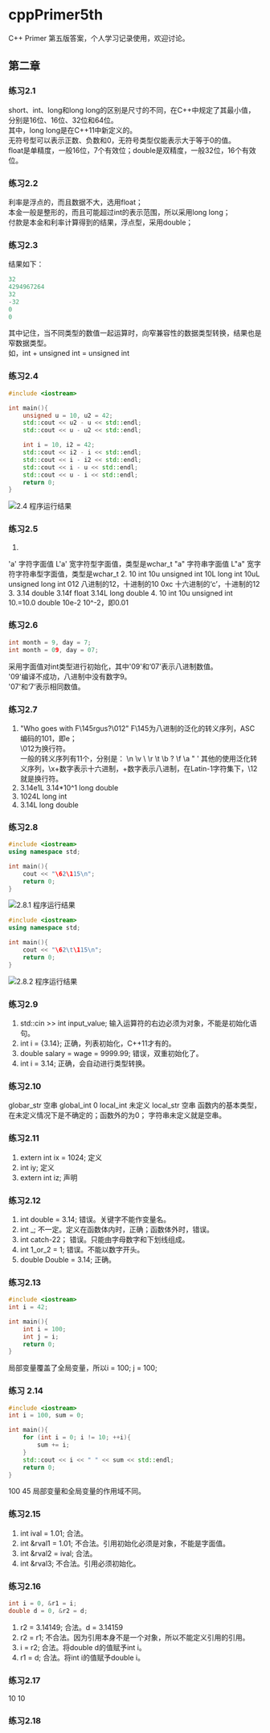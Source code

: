 # cppPrimer5th
C++ Primer 第五版答案，个人学习记录使用，欢迎讨论。
## 第二章
### 练习2.1
short、int、long和long long的区别是尺寸的不同，在C++中规定了其最小值，分别是16位、16位、32位和64位。  
其中，long long是在C++11中新定义的。  
无符号型可以表示正数、负数和0，无符号类型仅能表示大于等于0的值。  
float是单精度，一般16位，7个有效位；double是双精度，一般32位，16个有效位。
### 练习2.2
利率是浮点的，而且数据不大，选用float；  
本金一般是整形的，而且可能超过int的表示范围，所以采用long long；  
付款是本金和利率计算得到的结果，浮点型，采用double；
### 练习2.3
结果如下：
```cpp
32
4294967264
32
-32
0
0
```
其中记住，当不同类型的数值一起运算时，向窄兼容性的数据类型转换，结果也是窄数据类型。  
如，int + unsigned int = unsigned int
### 练习2.4
```cpp
#include <iostream>

int main(){
	unsigned u = 10, u2 = 42;
	std::cout << u2 - u << std::endl;
	std::cout << u - u2 << std::endl;

	int i = 10, i2 = 42;
	std::cout << i2 - i << std::endl;
	std::cout << i - i2 << std::endl;
	std::cout << i - u << std::endl;
	std::cout << u - i << std::endl;
	return 0;
}
```
![2.4 程序运行结果](https://github.com/leolfw/cppPrimer5th/blob/master/images/2_4.png)
### 练习2.5
1. 
'a' 字符字面值
L'a' 宽字符型字面值，类型是wchar_t
"a" 字符串字面值
L"a" 宽字符字符串型字面值，类型是wchar_t
2. 
10 int
10u unsigned int
10L long int 
10uL unsigned long int
012 八进制的12，十进制的10
0xc 十六进制的‘c’，十进制的12
3. 
3.14 double
3.14f float
3.14L long double
4. 
10 int
10u unsigned int
10.=10.0 double
10e-2 10^-2，即0.01

### 练习2.6
```cpp
int month = 9, day = 7;
int month = 09, day = 07;
```
采用字面值对int类型进行初始化，其中'09'和‘07’表示八进制数值。  
'09'编译不成功，八进制中没有数字9。  
'07'和‘7’表示相同数值。

### 练习2.7
1.  "Who goes with F\145rgus?\012"
F\145为八进制的泛化的转义序列，ASC编码的101，即e；  
\012为换行符。  
一般的转义序列有11个，分别是：
\n \v \\ \r \t \b \? \f \a \" \'
其他的使用泛化转义序列，\x+数字表示十六进制，\+数字表示八进制，在Latin-1字符集下，\12就是换行符。
2. 3.14e1L
3.14*10^1 long double
3. 1024L
long int
4. 3.14L
long double

### 练习2.8
```cpp
#include <iostream>
using namespace std;

int main(){
	cout << "\62\115\n";
	return 0;
}
```

![2.8.1 程序运行结果](https://github.com/leolfw/cppPrimer5th/blob/master/images/2_8_1.png)

```cpp
#include <iostream>
using namespace std;

int main(){
	cout << "\62\t\115\n";
	return 0;
}
```

![2.8.2 程序运行结果](https://github.com/leolfw/cppPrimer5th/blob/master/images/2_8_2.png)

### 练习2.9
1. std::cin >> int input_value;
输入运算符的右边必须为对象，不能是初始化语句。
2. int i = {3.14};
正确，列表初始化，C++11才有的。
3. double salary = wage = 9999.99;
错误，双重初始化了。
4. int i = 3.14;
正确，会自动进行类型转换。

### 练习2.10
globar_str 空串
global_int 0
local_int 未定义
local_str 空串
函数内的基本类型，在未定义情况下是不确定的；函数外的为0；
字符串未定义就是空串。

### 练习2.11
1. extern int ix = 1024;
定义
2. int iy;
定义
3. extern int iz;
声明

### 练习2.12
1. int double = 3.14;
错误。关键字不能作变量名。
2. int _;
不一定。定义在函数体内时，正确；函数体外时，错误。
3. int catch-22；
错误。只能由字母数字和下划线组成。
4. int 1_or_2 = 1;
错误。不能以数字开头。
5. double Double = 3.14;
正确。

### 练习2.13
```cpp
#include <iostream>
int i = 42;

int main(){
	int i = 100;
	int j = i;
	return 0;
}
```
局部变量覆盖了全局变量，所以i = 100; j = 100;

### 练习 2.14
```cpp
#include <iostream>
int i = 100, sum = 0;

int main(){
	for (int i = 0; i != 10; ++i){
		sum += i;
	}
	std::cout << i << " " << sum << std::endl;
	return 0;
}
```
100 45
局部变量和全局变量的作用域不同。

### 练习2.15
1. int ival = 1.01;
合法。
2. int &rval1 = 1.01;
不合法。引用初始化必须是对象，不能是字面值。
3. int &rval2 = ival;
合法。
4. int &rval3;
不合法。引用必须初始化。

### 练习2.16
```cpp
int i = 0, &r1 = i; 
double d = 0, &r2 = d;
```
1. r2 = 3.14149;
合法。d = 3.14159
2. r2 = r1;
不合法。因为引用本身不是一个对象，所以不能定义引用的引用。
3. i = r2;
合法。将double d的值赋予int i。
4. r1 = d;
合法。将int i的值赋予double i。

### 练习2.17
10 10

### 练习2.18
